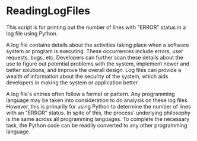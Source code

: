 # ReadingLogFiles
This script is for printing out the number of lines with "ERROR" status in a log file using Python. 

A log file contains details about the activities taking place when a software system or program is executing. These occurrences include errors, user requests, bugs, etc. Developers can further scan these details about the use to figure out potential problems with the system, implement newer and better solutions, and improve the overall design. Log files can provide a wealth of information about the security of the system, which aids developers in making the system or application better.

A log file's entries often follow a format or pattern. Any programming language may be taken into consideration to do analysis on these log files. However, this is primarily for using Python to determine the number of lines with an "ERROR" status. In spite of this, the process' underlying philosophy is the same across all programming languages. To complete the necessary task, the Python code can be readily converted to any other programming language.
